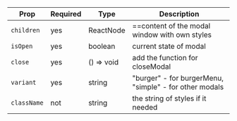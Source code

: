 | Prop        | Required | Type       | Description                                            |
| ----------- | -------- | ---------- | ------------------------------------------------------ |
| `children`  | yes      | ReactNode  | ==content of the modal window with own styles          |
| `isOpen`    | yes      | boolean    | current state of modal                                 |
| `close`     | yes      | () => void | add the function for closeModal                        |
| `variant`   | yes      | string     | "burger" - for burgerMenu, "simple" - for other modals |
| `className` | not      | string     | the string of styles if it needed                      |
